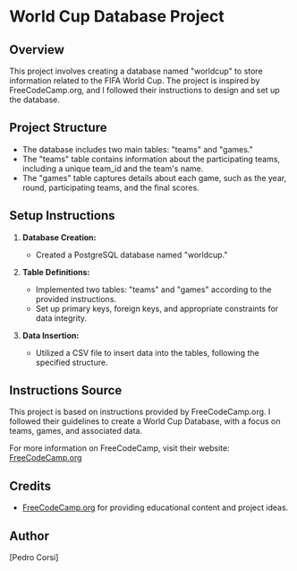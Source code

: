 # World Cup Database Project

## Overview

This project involves creating a database named "worldcup" to store information related to the FIFA World Cup. The project is inspired by FreeCodeCamp.org, and I followed their instructions to design and set up the database.

## Project Structure

- The database includes two main tables: "teams" and "games."
- The "teams" table contains information about the participating teams, including a unique team_id and the team's name.
- The "games" table captures details about each game, such as the year, round, participating teams, and the final scores.

## Setup Instructions

1. **Database Creation:**
   - Created a PostgreSQL database named "worldcup."

2. **Table Definitions:**
   - Implemented two tables: "teams" and "games" according to the provided instructions.
   - Set up primary keys, foreign keys, and appropriate constraints for data integrity.

3. **Data Insertion:**
   - Utilized a CSV file to insert data into the tables, following the specified structure.

## Instructions Source

This project is based on instructions provided by FreeCodeCamp.org. I followed their guidelines to create a World Cup Database, with a focus on teams, games, and associated data.

For more information on FreeCodeCamp, visit their website: [FreeCodeCamp.org](https://www.freecodecamp.org/)

## Credits

- [FreeCodeCamp.org](https://www.freecodecamp.org/) for providing educational content and project ideas.

## Author

[Pedro Corsi]
